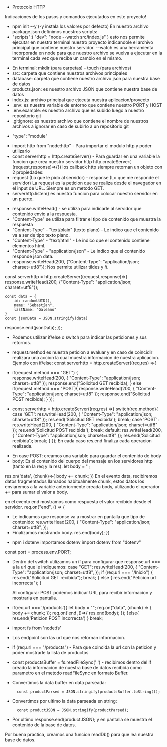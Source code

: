 - Protocolo HTTP

Indicaciones de los pasos y comandos ejecutados en este proyecto!

<!-- Iniciamos nuestro proyecto: -->

- npm init --y (-y instala los valores por defecto)
  En nuestro archivo package.json definimos nuestros scripts:
- "scripts":(
  "dev": "node --watch src/index.js"
  )
  esto nos permite ejecutar en nuestra terminal nuestro proyecto indicandole el archivo principal que contiene nuestro servidor.
  --watch es una herramienta incorporada en node para que nuestro archivo se vuelva a ejecutar en la terminal cada vez que reciba un cambio en el mismo.

<!-- Creamos las carpetas y archivos a utilizar en nuestro proyecto: -->

- En terminal: mkdir (para carpetas) - touch (para archivos)
- src: carpeta que contiene nuestros archivos principales
- database: carpeta que contiene nuestro archivo json para nuestra base de datos
- products.json: es nuestro archivo JSON que contiene nuestra base de datos
- index.js: archivo principal que ejecuta nuestra aplicacion/proyecto
- .env: es nuestra variable de entorno que contiene nuestro PORT y HOST
- .env.example: es nuestro archivo que es subido luego a nuestro repositorio git
- .gitignore: es nuestro archivo que contiene el nombre de nuestros archivos a ignorar en caso de subirlo a un repositorio git

<!-- Para que nuestro proyecto pueda utilizar modulos debo indicarselo en el archivo package.json. : -->

- "type": "module"

<!-- Creamos nuestro servidor http: -->

- import http from "node:http" - Para importar el modulo http y poder utilizarlo
- const serverhttp = http.createServer() - Para guardar en una variable la funcion que crea nuestro servidor http
  http.createServer( (request,response)=>{})
  los callback http siempre retornan un objeto con 2 propiedades:
- request (Lo que le pido al servidor) - response (Lo que me responde el servidor)
  La request es la peticion que se realiza desde el navegador en el input de URL.
  Siempre es un metodo GET.
- serverhttp.listen() es nuestra funcion para colocar nuestro servidor en un puerto.

<!-- De forma nativa, le indicamos al servidor los headers (encabezados que contienen informacion): -->

- response.writeHead() - se utiliza para indicarle al servidor que contenido envio a la respuesta.
- "Content-Type" se utiliza para filtrar el tipo de contenido que muestra la respuesta
- "Content-Type" - "text/plain" (texto plano) - Le indico que el contenido va a ser de tipo texto plano.
- "Content-Type" - "text/html" - Le indico que el contenido contiene elementos html.
- "Content-Type" - "application/json" - Le indico que el contenido responde json data.
- response.writeHead(200, {"Content-Type": "application/json; charset=utf8"}); Nos permite utilizar tildes y ñ.

<!-- Peticion Libre, sin discriminar el tipo de metodo indicado -->

const serverhttp = http.createServer((request,response)=>{
response.writeHead(200, {"Content-Type": "application/json; charset=utf8"});

    const data = {
        id: randomUUID(),
        name: "Sebastían",
        lastName: "Galeano"
    }
    const jsonData = JSON.stringify(data)

response.end(jsonData);
});

<!-- Instalamos una extension para poder realizar una petision POST. (RapiAPIClient por ej) -->

<!-- Creamos nuestra app para recibir peticiones de tipo GET y POST. -->

- Podemos utilizar if/else o switch para indicar las peticiones y sus retornos.
- request.method es nuestra peticion a evaluar y en caso de coincidir realizara una accion la cual muestra informacion de nuestra aplicacion.
  Ejemplo con if/else:
  const serverhttp = http.createServer((req,res) =>{
- if(request.method === "GET") {  
   response.writeHead(200, {
    "Content-Type": "application/json; charset=utf8"
    });
   response.end("Solicitud GET recibida);
  } else if(request.method === "POST){
   response.writeHead(200, {
    "Content-Type": "application/json; charset=utf8"
    });
   response.end("Solicitud POST recibida);
  }
  });

- const serverhttp = http.createServer((req,res) =>{
  switch(req.method){
  case 'GET':
      res.writeHead(200, {
        "Content-Type": "application/json; charset=utf8"
        });
      res.end('Solicitud GET recibida');
      break;
   case 'POST':
      res.writeHead(200, {
        "Content-Type": "application/json; charset=utf8"
        });
   res.end('Solicitud POST recibida');
   break;
   default:
   res.writeHead(200, {
    "Content-Type": "application/json; charset=utf8"
    });
   res.end('Solicitud recibida');
   break;
 }
});
En cada caso res.end finaliza cada operacion realizada.

<!-- Enviamos datos del servidor mediante el metodo POST: -->

- En case POST:
  creamos una variable para guardar el contenido de body
- body: Es el contenido del cuerpo del mensaje en los servidores http (tanto en la req y la res).
  let body = '';

<!-- Luego creamos una funcion que recibira nuestra data. -->

res.on('data', (chunk)=>{
body += chunk;
})
En el evento data, recibiremos datos fragmentados llamados habitualmente chunk, estos datos los enviaremos a la variable anteriormente creada body, utilizando el operador += para sumar el valor a body.

en el evento end mostramos como respuesta el valor recibido desde el servidor.
req.on("end", () => {

- Le indicamos que response va a mostrar en pantalla que tipo de contenido:
  res.writeHead(200, {
  "Content-Type": "application/json; charset=utf8",
  });
- Finalizamos mostrando body.
  res.end(body); })

<!-- Instalamos dotenv para crear la variable de entorno: -->

- npm i dotenv
  importamos dotenv
  import dotenv from "dotenv"

<!-- Configuramos nuestro puerto en una constante para utilizarla en nuestra aplicación -->

const port = process.env.PORT;

<!--- Configuramos las RUTAS de nuestro proyecto --->

- Dentro del switch utilizamos un if para configurar que response.url === a la url que le indiquemos:
  case "GET":
  res.writeHead(200, {
  "Content-Type": "application/json; charset=utf8",
  });
  if (req.url === "/Inicio") {
  res.end("Solicitud GET recibida");
  break;
  } else {
  res.end("Peticion url incorrecta");
  }
  <!-- Configuramos POST -->
  Al configurar POST podemos indicar URL para recibir informacion y mostrarla en pantalla.
- if(req.url === '/products'){
  let body = "";
  req.on("data", (chunk) => {
  body += chunk;
  });
  req.on('end',()=>{
  res.end(body);
  });
  }else{
  res.end('Peticion POST incorrecta')
  }
  break;

  <!-- Creamos nuestra base de datos / Array en formato JSON en nuestra carpeta database -->
<!-- Importamos fs para acceder a la base de datos -->
- import fs from 'node:fs'

<!-- Creamos una condicion y utilizamos fs para nuestro primer endpoint -->
- Los endpoint son las url que nos retornan informacion.
- if (req.url === "/products") - Para que coincida la url con la peticion y poder mostrarle la lista de productos
- const productsBuffer = fs.readFileSync(' ') - recibimos dentro del if creado la informacion de nuestra base de datos recibida como parametro en el metodo readFileSync en formato Buffer.
- Convertimos la data buffer en data parseada:

        const productParsed = JSON.stringify(productsBuffer.toString());

- Convertimos por ultimo la data parseada en string:

        const productJSON = JSON.stringify(productParsed);

- Por ultimo response.end(productJSON); y en pantalla se muestra el contenido de la base de datos.

Por buena practica, creamos una funcion readDb() para que lea nuestra base de datos. 

